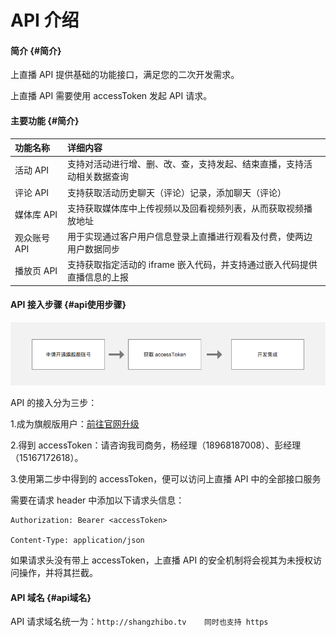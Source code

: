 # API 介绍

#### 简介 {#简介}

上直播 API 提供基础的功能接口，满足您的二次开发需求。

上直播 API 需要使用 accessToken 发起 API 请求。

#### 主要功能 {#简介}

| 功能名称 | 详细内容 |
| :--- | :--- |
| 活动 API | 支持对活动进行增、删、改、查，支持发起、结束直播，支持活动相关数据查询 |
| 评论 API | 支持获取活动历史聊天（评论）记录，添加聊天（评论） |
| 媒体库 API | 支持获取媒体库中上传视频以及回看视频列表，从而获取视频播放地址 |
| 观众账号 API | 用于实现通过客户用户信息登录上直播进行观看及付费，使两边用户数据同步 |
| 播放页 API | 支持获取指定活动的 iframe 嵌入代码，并支持通过嵌入代码提供直播信息的上报 |

#### API 接入步骤 {#api使用步骤}

![](/assets/QQ20180207-165606.png)

API 的接入分为三步：

1.成为旗舰版用户：[前往官网升级](http://shangzhibo.tv/price)

2.得到 accessToken：请咨询我司商务，杨经理（18968187008）、彭经理（15167172618）。

3.使用第二步中得到的 accessToken，便可以访问上直播 API 中的全部接口服务

需要在请求 header 中添加以下请求头信息：

```
Authorization: Bearer <accessToken>

Content-Type: application/json
```

如果请求头没有带上 accessToken，上直播 API 的安全机制将会视其为未授权访问操作，并将其拦截。

#### API 域名 {#api域名}

API 请求域名统一为：`http://shangzhibo.tv    同时也支持 https`

